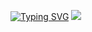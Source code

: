 [![Typing SVG](https://readme-typing-svg.herokuapp.com?font=Roboto&weight=900&size=34&pause=1024&color=024AF7&random=false&width=435&lines=Hi%2C++Welcome+to+my+world!;By+%7C+CelsoHerib)](https://git.io/typing-svg)
<img src="https://imgur.com/a/g2VzAtg">
